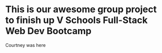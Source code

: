 This is our awesome group project to finish up V Schools Full-Stack Web Dev Bootcamp
=========================================================================



Courtney was here
